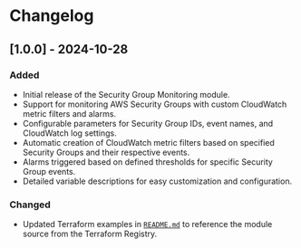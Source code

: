# Changelog

## [1.0.0] - 2024-10-28

### Added
- Initial release of the Security Group Monitoring module.
- Support for monitoring AWS Security Groups with custom CloudWatch metric filters and alarms.
- Configurable parameters for Security Group IDs, event names, and CloudWatch log settings.
- Automatic creation of CloudWatch metric filters based on specified Security Groups and their respective events.
- Alarms triggered based on defined thresholds for specific Security Group events.
- Detailed variable descriptions for easy customization and configuration.

### Changed
- Updated Terraform examples in [`README.md`](README.md) to reference the module source from the Terraform Registry.
